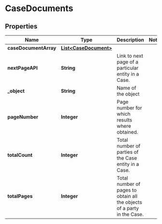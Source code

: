 

# CaseDocuments


## Properties

| Name | Type | Description | Notes |
|------------ | ------------- | ------------- | -------------|
|**caseDocumentArray** | [**List&lt;CaseDocument&gt;**](CaseDocument.md) |  |  |
|**nextPageAPI** | **String** | Link to next page of a particular entity in a Case. |  |
|**_object** | **String** | Name of the object |  |
|**pageNumber** | **Integer** | Page number for which results where obtained. |  |
|**totalCount** | **Integer** | Total number of parties of the Case entity in a Case. |  |
|**totalPages** | **Integer** | Total number of pages to obtain all the objects of a party in the Case. |  |



